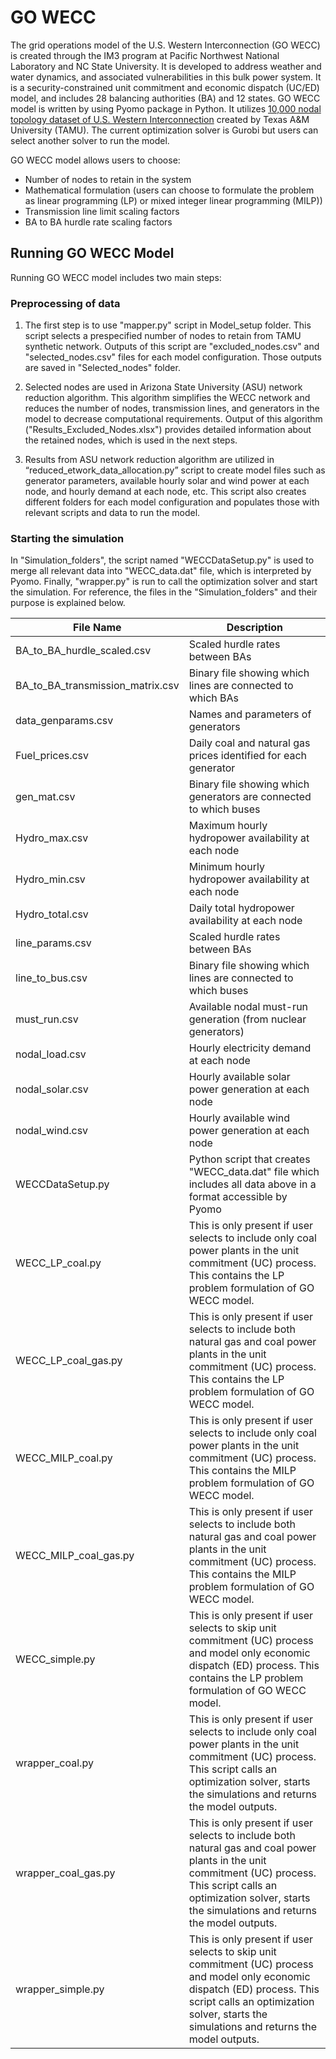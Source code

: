 # GO WECC
The grid operations model of the U.S. Western Interconnection (GO WECC) is created through the IM3 program at Pacific Northwest National Laboratory and NC State University. It is developed to address weather and water dynamics, and associated vulnerabilities in this bulk power system. It is a security-constrained unit commitment and economic dispatch (UC/ED) model, and includes 28 balancing authorities (BA) and 12 states.
GO WECC model is written by using Pyomo package in Python. It utilizes [10,000 nodal topology dataset of U.S. Western Interconnection](https://electricgrids.engr.tamu.edu/electric-grid-test-cases/activsg10k/) created by Texas A&M University (TAMU). The current optimization solver is Gurobi but users can select another solver to run the model.

GO WECC model allows users to choose:
* Number of nodes to retain in the system
* Mathematical formulation (users can choose to formulate the problem as linear programming (LP) or mixed integer linear programming (MILP))
* Transmission line limit scaling factors
* BA to BA hurdle rate scaling factors

## Running GO WECC Model
Running GO WECC model includes two main steps:
### Preprocessing of data
1. The first step is to use "mapper.py" script in Model_setup folder. This script selects a prespecified number of nodes to retain from TAMU synthetic network. Outputs of this script are "excluded_nodes.csv" and "selected_nodes.csv" files for each model configuration. Those outputs are saved in "Selected_nodes" folder.

2. Selected nodes are used in Arizona State University (ASU) network reduction algorithm. This algorithm simplifies the WECC network and reduces the number of nodes, transmission lines, and generators in the model to decrease computational requirements. Output of this algorithm ("Results_Excluded_Nodes.xlsx") provides detailed information about the retained nodes, which is used in the next steps. 

3. Results from ASU network reduction algorithm are utilized in “reduced_etwork_data_allocation.py” script to create model files such as generator parameters, available hourly solar and wind power at each node, and hourly demand at each node, etc. This script also creates different folders for each model configuration and populates those with relevant scripts and data to run the model. 

### Starting the simulation
In "Simulation_folders", the script named "WECCDataSetup.py" is used to merge all relevant data into "WECC_data.dat" file, which is interpreted by Pyomo. Finally, "wrapper.py" is run to call the optimization solver and start the simulation. For reference, the files in the "Simulation_folders" and their purpose is explained below.

| File Name      | Description |
| ----------- | ----------- |
| BA_to_BA_hurdle_scaled.csv | Scaled hurdle rates between BAs |
| BA_to_BA_transmission_matrix.csv   | Binary file showing which lines are connected to which BAs |
| data_genparams.csv | Names and parameters of generators |
| Fuel_prices.csv | Daily coal and natural gas prices identified for each generator |
| gen_mat.csv | Binary file showing which generators are connected to which buses |
| Hydro_max.csv | Maximum hourly hydropower availability at each node |
| Hydro_min.csv | Minimum hourly hydropower availability at each node |
| Hydro_total.csv | Daily total hydropower availability at each node |
| line_params.csv | Scaled hurdle rates between BAs |
| line_to_bus.csv | Binary file showing which lines are connected to which buses |
| must_run.csv | Available nodal must-run generation (from nuclear generators) |
| nodal_load.csv | Hourly electricity demand at each node |
| nodal_solar.csv | Hourly available solar power generation at each node |
| nodal_wind.csv | Hourly available wind power generation at each node |
| WECCDataSetup.py | Python script that creates "WECC_data.dat" file which includes all data above in a format accessible by Pyomo |
| WECC_LP_coal.py | This is only present if user selects to include only coal power plants in the unit commitment (UC) process. This contains the LP problem formulation of GO WECC model. |
| WECC_LP_coal_gas.py | This is only present if user selects to include both natural gas and coal power plants in the unit commitment (UC) process. This contains the LP problem formulation of GO WECC model. |
| WECC_MILP_coal.py | This is only present if user selects to include only coal power plants in the unit commitment (UC) process. This contains the MILP problem formulation of GO WECC model. |
| WECC_MILP_coal_gas.py | This is only present if user selects to include both natural gas and coal power plants in the unit commitment (UC) process. This contains the MILP problem formulation of GO WECC model. |
| WECC_simple.py | This is only present if user selects to skip unit commitment (UC) process and model only economic dispatch (ED) process. This contains the LP problem formulation of GO WECC model. |
| wrapper_coal.py | This is only present if user selects to include only coal power plants in the unit commitment (UC) process. This script calls an optimization solver, starts the simulations and returns the model outputs. |
| wrapper_coal_gas.py | This is only present if user selects to include both natural gas and coal power plants in the unit commitment (UC) process. This script calls an optimization solver, starts the simulations and returns the model outputs. |
| wrapper_simple.py | This is only present if user selects to skip unit commitment (UC) process and model only economic dispatch (ED) process. This script calls an optimization solver, starts the simulations and returns the model outputs. |
